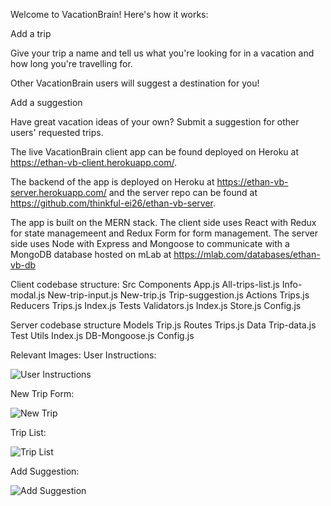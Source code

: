 Welcome to VacationBrain! 
Here's how it works:

Add a trip

Give your trip a name and tell us what you're looking for in a vacation and how long you're travelling for.

Other VacationBrain users will suggest a destination for you!

Add a suggestion

Have great vacation ideas of your own? Submit a suggestion for other users' requested trips.

The live VacationBrain client app can be found deployed on Heroku at https://ethan-vb-client.herokuapp.com/.

The backend of the app is deployed on Heroku at https://ethan-vb-server.herokuapp.com/ and the server repo can be found at https://github.com/thinkful-ei26/ethan-vb-server.

The app is built on the MERN stack. 
The client side uses React with Redux for state managemeent and Redux Form for form management. 
The server side uses Node with Express and Mongoose to communicate with a MongoDB database hosted on mLab at https://mlab.com/databases/ethan-vb-db

Client codebase structure: 
Src
   Components
      App.js
      All-trips-list.js
      Info-modal.js
      New-trip-input.js
      New-trip.js
      Trip-suggestion.js
   Actions
      Trips.js
   Reducers
      Trips.js
      Index.js
   Tests
   Validators.js
   Index.js
   Store.js
   Config.js
   
Server codebase structure
   Models
      Trip.js
   Routes
      Trips.js
   Data
      Trip-data.js
   Test
   Utils
   Index.js
   DB-Mongoose.js
   Config.js
   
   
   

Relevant Images:
User Instructions:

![User Instructions](../master/readme-images/vb-v1-info-modal.PNG)
      
New Trip Form:

![New Trip](../master/readme-images/vb-v1-add-trip.PNG)
      
Trip List:

![Trip List](../master/readme-images/vb-v1-trip-list.PNG)
      
Add Suggestion:

![Add Suggestion](../master/readme-images/vb-v1-add-suggestion.PNG)
